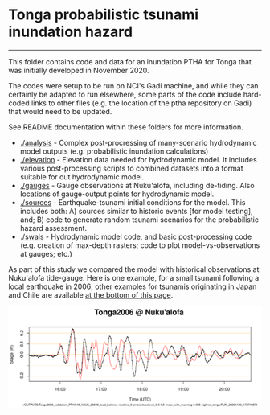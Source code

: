 # Tonga probabilistic tsunami inundation hazard
-----------------------------------------------

This folder contains code and data for an inundation PTHA for Tonga that was
initially developed in November 2020.

The codes were setup to be run on NCI's Gadi machine, and while they can certainly
be adapted to run elsewhere, some parts of the code include hard-coded links to
other files (e.g. the location of the ptha repository on Gadi) that would need to be updated.

See README documentation within these folders for more information.

* [./analysis](./analysis) - Complex post-procressing of many-scenario hydrodynamic model outputs (e.g. probabilistic inundation calculations)
* [./elevation](./elevation) - Elevation data needed for hydrodynamic model. It includes various post-processing scripts to combined datasets into a format suitable for out hydrodynamic model.
* [./gauges](./gauges) - Gauge observations at Nuku'alofa, including de-tiding. Also locations of gauge-output points for hydrodynamic model.
* [./sources](./sources) - Earthquake-tsunami initial conditions for the model. This includes both: A) sources similar to historic events [for model testing], and; B) code to generate random tsunami scenarios for the probabilistic hazard assessment.
* [./swals](./swals) - Hydrodynamic model code, and basic post-processing code (e.g. creation of max-depth rasters; code to plot model-vs-observations at gauges; etc.)

As part of this study we compared the model with historical observations at Nuku'alofa tide-gauge. Here is one example, for a small tsunami following a local earthquake in 2006; other examples for tsunamis originating in Japan and Chile are available [at the bottom of this page](./swals/).

![Model-vs-data plot for the Tonga 2006 earthquake-tsunami](swals/plots/historic_events_time_series_plots/Tonga2006/nukualofa_gauge_modelVdata_Tonga2006_validation_PTHA18_VAUS_26849_load_balance-risetime_0-ambientsealevel_0.0-full-linear_with_manning-0.035-highres_tonga-RUN_20201130_172740871.png)
